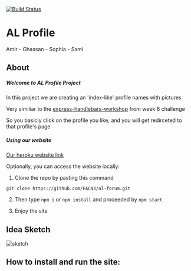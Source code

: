 [![Build Status](https://travis-ci.org/FACN3/al-forum.svg?branch=master)](https://travis-ci.org/FACN3/al-forum)

 # AL Profile
 Amir - Ghassan - Sophia - Sami

 ## About

 ##### Welcome to AL Profile Project

In this project we are creating an 'index-like' profile names with pictures

Very similiar to the [express-handlebars-workshop](https://github.com/foundersandcoders/express-handlebars-workshop) from week 8 challenge

So you basicly click on the profile you like, and you will get redirceted to that profile's page

 ##### Using our website

[Our heroku website link](https://alprofile.herokuapp.com/)

 Optionally, you can access the website locally:

  1. Clone the repo by pasting this command

  `git clone https://github.com/FACN3/al-forum.git`

  2. Then type `npm i` or `npm install` and proceeded by `npm start`

  3. Enjoy the site

 ## Idea Sketch
 
![sketch](https://user-images.githubusercontent.com/24490876/34249926-06de8db0-e644-11e7-9cc6-029ea2f31fbc.jpg)

 ## How to install and run the site:
